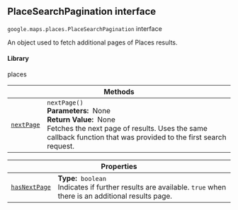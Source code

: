 
<devsite-heading text=" PlaceSearchPagination interface" for="PlaceSearchPagination" level="h2" link="" toc="" back-to-top=""><h2 id="PlaceSearchPagination" is-upgraded="">PlaceSearchPagination interface</h2></devsite-heading>
<p>
<code translate="no" dir="ltr"><span itemprop="path">google.maps.places</span>.<span itemprop="name">PlaceSearchPagination</span></code>
interface
</p>
<p>An object used to fetch additional pages of Places results.</p>
<devsite-heading text="Library" for="library_9" level="h4" link=""><h4 is-upgraded="" id="library_9">Library</h4></devsite-heading>
<p>places</p>
<div class="devsite-table-wrapper"><table class="methods responsive" summary="interface PlaceSearchPagination - Methods">
<thead>
<tr><th colspan="2">Methods</th>
</tr></thead>
<tbody>
<tr id="PlaceSearchPagination.nextPage">
<td itemprop="property"><code translate="no" dir="ltr"><a class="secret-link" href="#PlaceSearchPagination.nextPage"><span>nextPage</span></a></code></td>
<td><div><code translate="no" dir="ltr">nextPage()</code></div>
<div class="desc"><strong>Parameters:</strong>&nbsp; None</div>
<div class="desc"><strong>Return Value:</strong>&nbsp; None</div>
<div class="desc">Fetches the next page of results. Uses the same callback function that was provided to the first search request.</div></td>
</tr>
</tbody>
</table></div>
<div class="devsite-table-wrapper"><table class="properties responsive" summary="interface PlaceSearchPagination - Properties">
<thead>
<tr><th colspan="2">Properties</th>
</tr></thead>
<tbody>
<tr id="PlaceSearchPagination.hasNextPage">
<td itemprop="property"><code translate="no" dir="ltr"><a class="secret-link" href="#PlaceSearchPagination.hasNextPage"><span>hasNextPage</span></a></code></td>
<td><div><strong>Type:</strong>&nbsp; <code translate="no" dir="ltr">boolean</code></div>
<div class="desc">Indicates if further results are available. <code translate="no" dir="ltr">true</code> when there is an additional results page.</div></td>
</tr>
</tbody>
</table></div>
<script src="replace_links.js"></script>
